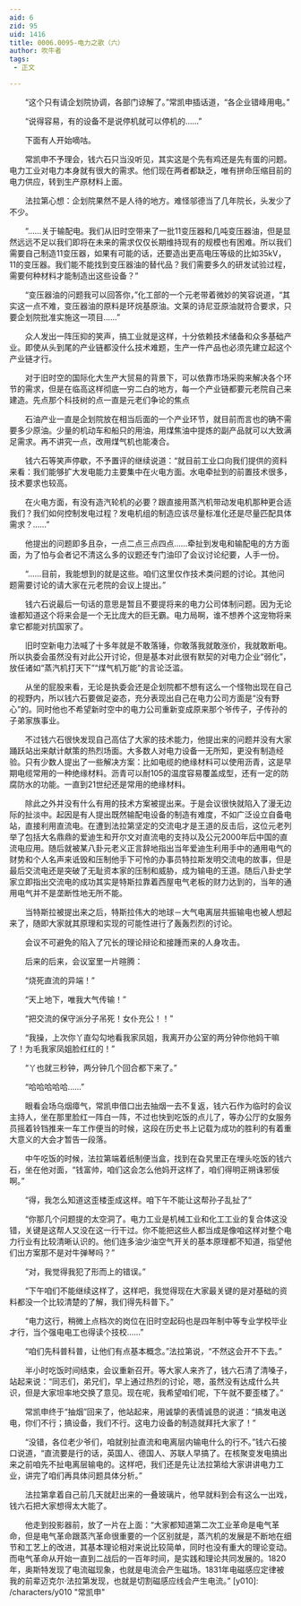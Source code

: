 ```yaml
---
aid: 6
zid: 95
uid: 1416
title: 0006.0095-电力之歌（六）
author: 吹牛者
tags: 
 - 正文

---
```




　　“这个只有请企划院协调，各部门谅解了。”常凯申插话道，“各企业错峰用电。”

　　“说得容易，有的设备不是说停机就可以停机的……”

　　下面有人开始嘀咕。

　　常凯申不予理会，钱六石只当没听见，其实这是个先有鸡还是先有蛋的问题。电力工业对电力本身就有很大的需求。他们现在两者都缺乏，唯有拼命压缩目前的电力供应，转到生产原材料上面。

　　法拉第心想：企划院果然不是人待的地方。难怪邬德当了几年院长，头发少了不少。

　　“……关于输配电。我们从旧时空带来了一批11变压器和几吨变压器油，但是显然远远不足以我们即将在未来的需求仅仅长期维持现有的规模也有困难。所以我们需要自己制造11变压器，如果有可能的话，还要造出更高电压等级的比如35kV，11的变压器。我们能不能找到变压器油的替代品？我们需要多久的研发试验过程，需要何种材料才能制造出这些设备？”

　　“变压器油的问题我可以回答你，”化工部的一个元老带着微妙的笑容说道，“其实这一点不难，变压器油的原料是环烷基原油。文莱的诗尼亚原油就符合要求，只要企划院批准实施这一项目……”

　　众人发出一阵压抑的笑声，搞工业就是这样，十分依赖技术储备和众多基础产业。即使从头到尾的产业链都没什么技术难题，生产一件产品也必须先建立起这个产业链才行。

　　对于旧时空的国际化大生产大贸易的背景下，可以依靠市场采购来解决各个环节的需求，但是在临高这样彻底一穷二白的地方，每一个产业链都要元老院自己来建造。先点那个科技树的点一直是元老们争论的焦点

　　石油产业一直是企划院放在相当后面的一个产业环节，就目前而言也的确不需要多少原油。少量的机动车和船只的用油，用煤焦油中提炼的副产品就可以大致满足需求。再不讲究一点，改用煤气机也能凑合。

　　钱六石等笑声停歇，不予置评的继续说道：“就目前工业口向我们提供的资料来看：我们能够扩大发电能力主要集中在火电方面。水电牵扯到的前置技术很多，技术要求也较高。

　　在火电方面，有没有造汽轮机的必要？跟直接用蒸汽机带动发电机那种更合适我们？我们如何控制发电过程？发电机组的制造应该尽量标准化还是尽量匹配具体需求？……”

　　他提出的问题即多且杂，一点二点三点四点……牵扯到发电和输配电的方方面面，为了怕与会者记不清这么多的议题还专门油印了会议讨论纪要，人手一份。

　　“……目前，我能想到的就是这些。咱们这里仅作技术类问题的讨论。其他问题需要讨论的请大家在元老院的会议上提出。”

　　钱六石说最后一句话的意思是暂且不要提将来的电力公司体制问题。因为无论谁都知道这个将来会是一个无比庞大的巨无霸。电力局啊，谁不想养个这宠物将来拿它都能对抗国家了。

　　旧时空新电力法喊了十多年就是不敢落锤，你敢落我就敢涨价，我就敢断电。所以执委会虽然没有对此公开讨论，但是基本对此很有默契的对电力企业“弱化”，放任诸如“蒸汽机打天下”“煤气机万能”的言论泛滥。

　　从坐的屁股来看，无论是执委会还是企划院都不想有这么一个怪物出现在自己的视野内，所以钱六石要做足姿态，充分表现出自己在电力公司方面是“没有野心”的。同时他也不希望新时空中的电力公司重新变成原来那个爷传子，子传孙的子弟家族事业。

　　不过钱六石很快发现自己高估了大家的技术能力，他提出来的问题并没有大家踊跃站出来献计献策的热烈场面。大多数人对电力设备一无所知，更没有制造经验。只有少数人提出了一些解决方案：比如电缆的绝缘材料可以使用沥青，这是早期电缆常用的一种绝缘材料。沥青可以耐105的温度容易覆盖成型，还有一定的防腐防水的功能。一直到21世纪还是常用的绝缘材料。

　　除此之外并没有什么有用的技术方案被提出来。于是会议很快就陷入了漫无边际的扯淡中。起因是有人提出既然输配电设备的制造有难度，不如广泛设立自备电站，直接利用直流电。在遭到法拉第坚定的交流电才是王道的反击后，这位元老列举了包括大名鼎鼎的爱迪生和开尔文对直流电的支持以及公元2000年后中国的直流电应用。随后就被某八卦元老义正言辞地指出当年爱迪生利用手中的通用电气的财势和个人名声来诋毁和压制他手下可怜的办事员特拉斯发明交流电的故事，但是最后交流电还是突破了无耻资本家的压制和威胁，成为输电的王道。随后八卦史学家立即指出交流电的成功其实是特斯拉靠着西屋电气老板的财力达到的，当年的通用电气并不是垄断性地无所不能。

　　当特斯拉被提出来之后，特斯拉伟大的地球－大气电离层共振输电也被人想起来了，随即大家就其原理和实现的可能性进行了轰轰烈烈的讨论。

　　会议不可避免的陷入了冗长的理论辩论和接踵而来的人身攻击。

　　后来的后来，会议室里一片暄腾：

　　“烧死直流的异端！”

　　“天上地下，唯我大气传输！”

　　“把交流的保守派分子吊死！女仆充公！！”

　　“我操，上次你丫直勾勾地看我家凤姐，我离开办公室的两分钟你他妈干嘛了！为毛我家凤姐脸红红的！”

　　“丫也就三秒钟，两分钟几个回合都下来了。”

　　“哈哈哈哈哈……”

　　眼看会场乌烟瘴气，常凯申借口出去抽烟一去不复返，钱六石作为临时的会议主持人，坐在那里脸红一阵白一阵，不过也快到吃饭的点儿了，等办公厅的女服务员摇着铃铛推来一车工作便当的时候，这段在历史书上记载为成功的胜利的有着重大意义的大会才暂告一段落。

　　中午吃饭的时候，法拉第端着纸制便当盒，找到在旮旯里正在埋头吃饭的钱六石，坐在他对面，“钱富帅，咱们这会怎么他妈开这样了，咱们得明正朔诛邪佞啊。”

　　“得，我怎么知道这歪楼歪成这样。咱下午不能让这帮孙子乱扯了”

　　“你那几个问题提的太空洞了。电力工业是机械工业和化工工业的复合体这没错，关键是这帮人又没在这一行干过。你不能把这些人都当成是像咱这样对整个电力行业有比较清晰认识的。他们连多油少油空气开关的基本原理都不知道，指望他们出方案那不是对牛弹琴吗？”

　　“对，我觉得我犯了形而上的错误。”

　　“下午咱们不能继续这样了，这样吧，我觉得现在大家最关键的是对基础的资料都没一个比较清楚的了解，我们得先科普下。”

　　“电力这行，稍微上点档次的岗位在旧时空起码也是四年制中等专业学校毕业才行，当个强电电工也得读个技校……”

　　“咱们先科普科普，让他们有点基本概念。”法拉第说，“不然这会开不下去。”

　　半小时吃饭时间结束，会议重新召开。等大家人来齐了，钱六石清了清嗓子，站起来说：“同志们，弟兄们，早上通过热烈的讨论，嗯，虽然没有达成什么共识，但是大家坦率地交换了意见。现在呢，我希望咱们呢，下午就不要歪楼了。”

　　常凯申终于“抽烟”回来了，他站起来，用诚挚的表情诚恳的说道：“搞发电送电，你们不行；搞设备，我们不行。这电力设备的制造就拜托大家了！”

　　“没错，各位老少爷们，咱就别扯直流和电离层内输电什么的行不。”钱六石接口说道，“直流要是行的话，英国人、德国人、苏联人早搞了。在核聚变发电搞出来之前咱先不扯电离层输电的。这样吧，我们还是先让法拉第给大家讲讲电力工业，讲完了咱们再具体问题具体分析。”

　　法拉第拿着自己前几天就赶出来的一叠玻璃片，他早就料到会有这么一出戏，钱六石把大家想得太大能了。

　　他走到投影器前，放了一片在上面：“大家都知道第二次工业革命是电气革命，但是电气革命跟蒸汽革命很重要的一个区别就是，蒸汽机的发展是不断地在细节和工艺上的改进，其基本理论相对来说比较简单，同时也没有重大的理论变动。而电气革命从开始一直到二战后的一百年时间，是实践和理论共同发展的。1820年，奥斯特发现了电流磁现象，也就是电流会产生磁场。1831年电磁感应定律被我的前辈迈克尔·法拉第发现，也就是切割磁感应线会产生电流。”
[y010]: /characters/y010 "常凯申"


